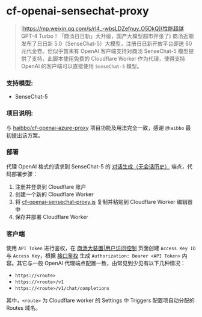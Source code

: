 # cf-openai-sensechat-proxy

> [https://mp.weixin.qq.com/s/rl4_-wbsLDZefnuy_O5DkQ](性能超越 GPT-4 Turbo！「商汤日日新」大升级，国产大模型超市开张了)
> 商汤近期发布了日日新 5.0（SenseChat-5）大模型，注册日日新开放平台即送 60 元代金卷。但似乎暂未有 OpenAI 客户端支持对商汤 SenseChat-5 模型提供了支持，此脚本使用免费的 Cloudflare Worker 作为代理，使得支持 OpenAI 的客户端可以直接使用 `SenseChat-5` 模型。

### 支持模型:
- SenseChat-5
  
### 项目说明:
与 [haibbo/cf-openai-azure-proxy](https://github.com/haibbo/cf-openai-azure-proxy) 项目功能及用法完全一致，感谢 `@haibbo` 最初提出该方案。

### 部署
代理 OpenAI 格式的请求到 SenseChat-5 的 [对话生成（无会话历史）](https://platform.sensenova.cn/doc?path=/chat/ChatCompletions/ChatCompletions.md) 端点，代码部署步骤：

1. 注册并登录到 Cloudflare 账户
2. 创建一个新的 Cloudflare Worker
3. 将 [cf-openai-sensechat-proxy.js](./cf-openai-sensechat-proxy.js) 复制并粘贴到 Cloudflare Worker 编辑器中
4. 保存并部署 Cloudflare Worker

### 客户端
使用 `API Token` 进行鉴权，在 [商汤大装置|用户访问控制](https://console.sensecore.cn/iam/Security/access-key) 页面创建 `Access Key ID` 与 `Access Key`，根据 [接口鉴权](https://platform.sensenova.cn/doc?path=/overview/Authorization.md) 生成 `Authorization: Bearer <API Token>` 内容。其它与一般 OpenAI 代理端点配置一致，由常见到少见有以下几种情况：

- `https://<route>`
- `https://<route>/v1`
- `https://<route>/v1/chat/completions`

其中，`<route>` 为 Cloudflare worker 的 Settings 中 Triggers 配置项自动分配的 Routes 域名。
